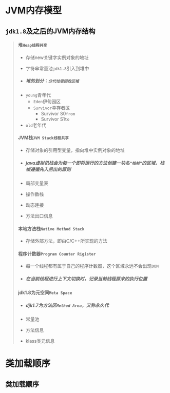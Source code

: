 # JVM内存模型

## `jdk1.8`及之后的JVM内存结构

>#### 堆`Heap线程共享`
>
>* 存储new关键字实例对象的地址
>
>* 字符串常量池`jdk1.8`引入到堆中
>
>* ##### 堆的划分：`分代垃圾回收区域`
>
>  - `young`青年代
>    - `Eden`伊甸园区
>    - `Survivor`幸存者区
>      - Survivor S0`from`
>      - Survivor S1`to`
>  - `old`老年代
>
>#### JVM栈`JVM Stack线程共享`
>
>* 存储对象的引用型变量，指向堆中实例对象的地址
>
>* ##### java虚拟机栈会为每一个即将运行的方法创建一块名`“栈帧”`的区域，栈帧遵循先入后出的原则
>
>  * 局部变量表
>  * 操作数栈
>  * 动态连接
>  * 方法出口信息
>
>#### 本地方法栈`Native Method Stack`
>
>* 存储外部方法，即由C/C++所实现的方法
>
>#### 程序计数器`Program Counter Rigister`
>
>* 每一个线程都有属于自己的程序计数器，这个区域永远不会出现`OOM`
>
>* ##### 在当前线程进行上下文切换时，记录当前线程原来的执行位置
>
>#### jdk1.8为元空间`Meta Space`
>
>* ##### djk1.7为方法区`Method Area`，又称永久代
>
>* 常量池
>* 方法信息
>* klass类元信息

# 类加载顺序

## 类加载顺序

>
>
>